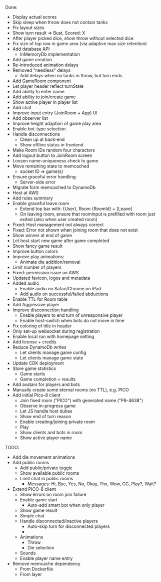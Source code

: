 Done:
-	Display actual scores
-	Skip sleep when throw does not contain tanks
- 	Fix layout sizes
- 	Show turn result => Bust, Scored: X
-	After player picked dice, show throw without selected dice
-	Fix size of top row in game area (via adaptive max size retention)
-	Add database API
	-	InMemoryDb implementation
-	Add game creation
-	Re-introduced animation delays
-	Removed "needless" delays
	-	Add delays when no tanks in throw, but turn ends
-	Add GameRoom component
-	Let player header reflect turnState
-	Add ability to enter name
-	Add ability to join/create game
-	Show active player in player list
-	Add chat
-	Improve input entry (JoinRoom + App) UI
-	Add observer list
-	Improve height adaption of game play area 
-	Enable bot-type selection
-	Handle disconnections
	-	Clean up at back-end
	-	Show offline status in frontend
-	Make Room IDs random four characters
-	Add logout button to JoinRoom screen
-	Loosen name-uniqueness check to game
-	Move remaining state to memcached
	-	socket ID => game(s)
-	Ensure graceful error handling:
	-	Server-side error
-	Migrate form memcached to DynamoDb
-	Host at AWS
-	Add rules summary
-	Enable graceful leave room
	-	Extend top bar with: {User}, Room {RoomId} + [Leave]
	-	On leaving room, ensure that roomInput is prefilled with room just exited (also when user created room)
-	Fixed: Host management not always correct
-	Fixed: Error not shown when joining room that does not exist
-	Show winner at end of game
-	Let host start new game after game completed
-	Show fancy game result
-	Improve button colors
-	Improve play animations:
	-	Animate die addition/removal
-	Limit number of players
-	Fixed: permission issue on AWS
-	Updated favicon, logos and metadata
-	Added audio
	-	Enable audio on Safari/Chrome on iPad
	-	Add audio on successful/failed abductions
-	Enable TTL for Room table
-	Add Aggressive player
-	Improve disconnection handling
	-	Enable players to end turn of unresponsive player
	-	Enable host-switch when bots do not move in time
-	Fix coloring of title in header
-	Only set-up websocket during registration
-	Enable local run with homepage setting
-	Add license + credits
-	Reduce DynamoDb writes
	-	Let clients manage game config
	-	Let clients manage game state
-	Update CDK deployment
-	Store game statistics
	-	Game starts
	-	Game completion + results
-	Add avatars for players and bots
-	Manually create some eternal rooms (no TTL), e.g. PICO
-	Add initial Pico-8 client
	-	Join fixed room ("PICO") with generated name ("P8-4638")
	-	Observe in-progress game
	-	Let JS handle host duties
	-	Show end of turn reason
	-	Enable creating/joining private room
	-	Play
	-	Show clients and bots in room
	-	Show active player name

TODO:
-	Add die movement animations
-	Add public rooms
	-	Add public/private toggle
	-	Show available public rooms
	-	Limit chat in public rooms
		-	Messages: Hi, Bye, Yes, No, Okay, Thx, Wow, GG, Play?, Wait?
-	Extend PICO-8 client
	-	Show errors on room join failure
	-	Enable game start
		-	Auto-add smart bot when only player
	-	Show game result
	-	Simple chat
	-	Handle disconnected/inactive players
		-	Auto-skip turn for disconnected players
		-	
	-	Animations
		-	Throw
		-	Die selection
	-	Sounds
	-	Enable player name entry
-	Remove memcache dependency
	-	From Dockerfile
	-	From layer
